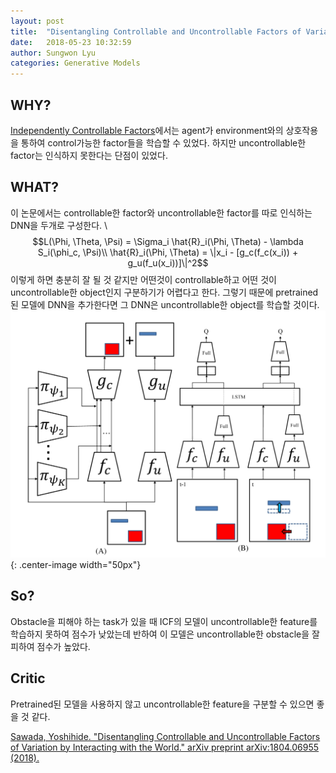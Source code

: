 ```yaml
---
layout: post
title:  "Disentangling Controllable and Uncontrollable Factors of Variation by Interacting with the World"
date:   2018-05-23 10:32:59
author: Sungwon Lyu
categories: Generative Models
---
```


## WHY? 
[Independently Controllable Factors](https://lyusungwon.github.io/rl/2018/05/21/icf.html)에서는 agent가 environment와의 상호작용을 통하여 control가능한 factor들을 학습할 수 있었다. 하지만 uncontrollable한 factor는 인식하지 못한다는 단점이 있었다. 

## WHAT?
이 논문에서는 controllable한 factor와 uncontrollable한 factor를 따로 인식하는 DNN을 두개로 구성한다. \\
$$L(\Phi, \Theta, \Psi) = \Sigma_i \hat{R}_i(\Phi, \Theta) - \lambda S_i(\phi_c, \Psi)\\
\hat{R}_i(\Phi, \Theta) = \|x_i - [g_c(f_c(x_i)) + g_u(f_u(x_i))]\|^2$$
이렇게 하면 충분히 잘 될 것 같지만 어떤것이 controllable하고 어떤 것이 uncontrollable한 object인지 구분하기가 어렵다고 한다. 그렇기 때문에 pretrained된 모델에 DNN을 추가한다면 그 DNN은 uncontrollable한 object를 학습할 것이다. 
![image](/assets/images/dcuf.png){: .center-image width="50px"}

## So?
Obstacle을 피해야 하는 task가 있을 때 ICF의 모델이 uncontrollable한 feature를 학습하지 못하여 점수가 낮았는데 반하여 이 모델은 uncontrollable한 obstacle을 잘 피하여 점수가 높았다. 

## Critic
Pretrained된 모델을 사용하지 않고 uncontrollable한 feature을 구분할 수 있으면 좋을 것 같다. 

[Sawada, Yoshihide. "Disentangling Controllable and Uncontrollable Factors of Variation by Interacting with the World." arXiv preprint arXiv:1804.06955 (2018).](https://arxiv.org/abs/1804.06955)
